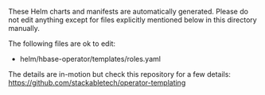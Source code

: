 These Helm charts and manifests are automatically generated.
Please do not edit anything except for files explicitly mentioned below in this
directory manually.

The following files are ok to edit:

- helm/hbase-operator/templates/roles.yaml

The details are in-motion but check this repository for a few details:
<https://github.com/stackabletech/operator-templating>
